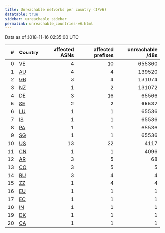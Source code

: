 ```yaml
---
title: Unreachable networks per country (IPv6)
datatable: true
sidebar: unreachable_sidebar
permalink: unreachable_countries-v6.html
---
```


Data as of 2018-11-16 02:35:00 UTC

<div class="datatable-begin"></div>

|   # | Country                      |   affected ASNs |   affected prefixes |   unreachable /48s |
|----:|:-----------------------------|----------------:|--------------------:|-------------------:|
|   0 | [VE](unreachable_ve-v6.html) |               4 |                  10 |             655360 |
|   1 | [AU](unreachable_au-v6.html) |               4 |                   4 |             139520 |
|   2 | [GB](unreachable_gb-v6.html) |               3 |                   4 |             131074 |
|   3 | [NZ](unreachable_nz-v6.html) |               1 |                   2 |             131072 |
|   4 | [DE](unreachable_de-v6.html) |               3 |                  16 |              65566 |
|   5 | [SE](unreachable_se-v6.html) |               2 |                   2 |              65537 |
|   6 | [LU](unreachable_lu-v6.html) |               1 |                   1 |              65536 |
|   7 | [IS](unreachable_is-v6.html) |               1 |                   1 |              65536 |
|   8 | [PA](unreachable_pa-v6.html) |               1 |                   1 |              65536 |
|   9 | [SG](unreachable_sg-v6.html) |               1 |                   1 |              65536 |
|  10 | [US](unreachable_us-v6.html) |              13 |                  22 |               4117 |
|  11 | [CN](unreachable_cn-v6.html) |               1 |                   1 |               4096 |
|  12 | [AR](unreachable_ar-v6.html) |               3 |                   5 |                 68 |
|  13 | [CO](unreachable_co-v6.html) |               3 |                   5 |                  5 |
|  14 | [RU](unreachable_ru-v6.html) |               3 |                   4 |                  4 |
|  15 | [ZZ](unreachable_zz-v6.html) |               1 |                   4 |                  4 |
|  16 | [EU](unreachable_eu-v6.html) |               1 |                   1 |                  1 |
|  17 | [EC](unreachable_ec-v6.html) |               1 |                   1 |                  1 |
|  18 | [IN](unreachable_in-v6.html) |               1 |                   1 |                  1 |
|  19 | [DK](unreachable_dk-v6.html) |               1 |                   1 |                  1 |
|  20 | [CA](unreachable_ca-v6.html) |               1 |                   1 |                  1 |

<div class="datatable-end"></div>
